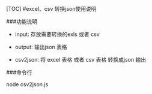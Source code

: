 [TOC]
#excel、csv 转换json使用说明
	
###功能说明 
- input: 存放需要转换的exls 或者 csv 

- output: 输出json 表格

- csv2json: 将 excel 表格 或者 csv 表格 转换成json 输出 


###命令行

node csv2json.js 
